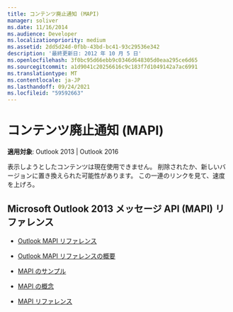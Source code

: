 ```yaml
---
title: コンテンツ廃止通知 (MAPI)
manager: soliver
ms.date: 11/16/2014
ms.audience: Developer
ms.localizationpriority: medium
ms.assetid: 2dd5d24d-0fbb-43bd-bc41-93c29536e342
description: '最終更新日: 2012 年 10 月 5 日'
ms.openlocfilehash: 3f0bc95d66ebb9c0346d648305d0eaa295ce6d65
ms.sourcegitcommit: a1d9041c20256616c9c183f7d1049142a7ac6991
ms.translationtype: MT
ms.contentlocale: ja-JP
ms.lasthandoff: 09/24/2021
ms.locfileid: "59592663"
---
```

# <a name="content-retired-notice-mapi"></a>コンテンツ廃止通知 (MAPI)


  
**適用対象**: Outlook 2013 | Outlook 2016 
  
表示しようとしたコンテンツは現在使用できません。 削除されたか、新しいバージョンに置き換えられた可能性があります。 この一連のリンクを見て、速度を上げろ。
  
## <a name="microsoft-outlook-2013-messaging-api-mapi-reference"></a>Microsoft Outlook 2013 メッセージ API (MAPI) リファレンス

- [Outlook MAPI リファレンス](outlook-mapi-reference.md)
    
- [Outlook MAPI リファレンスの概要](getting-started-with-the-outlook-mapi-reference.md)
    
- [MAPI のサンプル](mapi-samples.md)
    
- [MAPI の概念](mapi-concepts.md)
    
- [MAPI リファレンス](mapi-reference.md)
    

